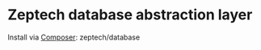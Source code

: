 # Zeptech database abstraction layer

Install via [Composer](http://getcomposer.org/): zeptech/database

